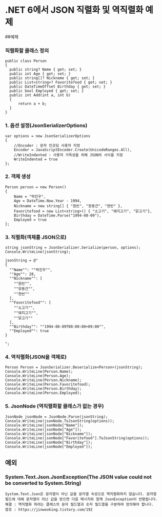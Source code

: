 ﻿# .NET 6에서 JSON 직렬화 및 역직렬화 예제

##예제
### 직렬화할 클래스 정의
    public class Person
    {
      public string? Name { get; set; }
      public int Age { get; set; }
      public string[]? Nickname { get; set; }
      public List<string>? Favoritefood { get; set; }
      public DateTimeOffset Birthday { get; set; }
      public bool Employed { get; set; }
      public int Add(int a, int b)
      {
          return a + b;
      }
    }

### 1. 옵션 설정(JsonSerializerOptions)
    var options = new JsonSerializerOptions 
    {
        //Encoder : 문자 인코딩 사용자 지정
        Encoder = JavaScriptEncoder.Create(UnicodeRanges.All),
        //WriteIndented : 사용자 가독성을 위해 JSON의 서식을 지정
        WriteIndented = true 
    };

### 2. 객체 생성
    Person person = new Person()
    {
        Name = "박진우",
        Age = DateTime.Now.Year - 1994,
        Nickname = new string[] { "원빈", "장동건", "현빈" },
        Favoritefood = new List<string>() { "소고기", "돼지고기", "닭고기"},
        Birthday = DateTime.Parse("1994-08-09"),
        Employed = true
    };

### 3. 직렬화(객체를 JSON으로)
    string jsonString = JsonSerializer.Serialize(person, options);
    Console.WriteLine(jsonString);

    jsonString = @"
    {
      ""Name"": ""박진우"",
      ""Age"": 28,
      ""Nickname"": [
        ""원빈"",
        ""장동건"",
        ""현빈""
      ],
      ""Favoritefood"": [
        ""소고기"",
        ""돼지고기"",
        ""닭고기""
      ],
      ""Birthday"": ""1994-08-09T00:00:00+09:00"",
      ""Employed"": true
    }

    ";

### 4. 역직렬화(JSON을 객체로)
    Person Person = JsonSerializer.Deserialize<Person>(jsonString);
    Console.WriteLine(Person.Name);
    Console.WriteLine(Person.Age);
    Console.WriteLine(Person.Nickname);
    Console.WriteLine(Person.Favoritefood);
    Console.WriteLine(Person.Birthday);
    Console.WriteLine(Person.Employed);

### 5. JsonNode (역직렬화할 클래스가 없는 경우)
    JsonNode jsonNode = JsonNode.Parse(jsonString);
    Console.WriteLine(jsonNode.ToJsonString(options));
    Console.WriteLine(jsonNode["Name"]);
    Console.WriteLine(jsonNode["Age"]);
    Console.WriteLine(jsonNode["Nickname"]);
    Console.WriteLine(jsonNode["Favoritefood"].ToJsonString(options));
    Console.WriteLine(jsonNode["Birthday"]);
    Console.WriteLine(jsonNode["Employed"]);

## 예외
### System.Text.Json.JsonException(The JSON value could not be converted to System.String)
    System.Text.Json은 문자열이 아닌 값을 문자열 속성으로 역직렬화하지 않습니다. 문자열 필드에 대해 문자열이 아닌 값을 받으면 다음 메시지와 함께 JsonException이 반환됩니다.
    해결 : 역직렬화 하려는 클래스의 문자 필드열과 숫자 필드열을 구분하여 정의해야 합니다.
    참조 : https://jinwooking.tistory.com/192    